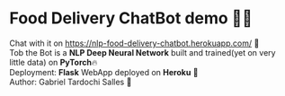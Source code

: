 # Food Delivery ChatBot demo :robot::thought_balloon: 
Chat with it on https://nlp-food-delivery-chatbot.herokuapp.com/ :wave:  
Tob the Bot is a **NLP Deep Neural Network** built and trained(yet on very little data) on **PyTorch**:fire:  
Deployment: **Flask** WebApp deployed on **Heroku** :rocket:   
Author: Gabriel Tardochi Salles :wave:
